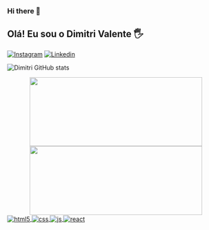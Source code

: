 ### Hi there 👋

## Olá! Eu sou o Dimitri Valente 🖐️


[![Instagram](https://img.shields.io/badge/Instagram-E4405F?style=for-the-badge&logo=instagram&logoColor=white)](https://instagram.com/18dimi)
[![Linkedin](https://img.shields.io/badge/LinkedIn-0077B5?style=for-the-badge&logo=linkedin&logoColor=white)](https://www.linkedin.com/in/dimitri-valente-9b2726223/)

![Dimitri GitHub stats](https://github-readme-stats.vercel.app/api?username=18dimi&show_icons=true&theme=dracula&count_private=true)

 <div align="center">
  <a href="https://github.com/dimitri1806">
  <img height="160em" width="400em" src="https://github-readme-stats.vercel.app/api?username=dimitri1806&show_icons=true&theme=dark&include_all_commits=true&count_private=true"/>
  <img height="160em" width="400em" src="https://github-readme-stats.vercel.app/api/top-langs/?username=dimitri1806&layout=compact&langs_count=7&theme=dark"/>
</div>

<div style="display: inline_block">
  <img align="center" alt="html5" src="https://img.shields.io/badge/HTML5-E34F26?style=for-the-badge&logo=html5&logoColor=white" />
  <img align="center" alt="css" src="https://img.shields.io/badge/CSS3-1572B6?style=for-the-badge&logo=css3&logoColor=white" />
  <img align="center" alt="js" src="https://img.shields.io/badge/JavaScript-F7DF1E?style=for-the-badge&logo=javascript&logoColor=black" />
  <img align="center" alt="react" src="https://img.shields.io/badge/React-20232A?style=for-the-badge&logo=react&logoColor=61DAFB" />
</div><br/>


